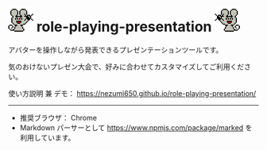 # ![](https://github.com/nezumi650/role-playing-presentation/blob/main/images/avatar/right.gif) role-playing-presentation ![](https://github.com/nezumi650/role-playing-presentation/blob/main/images/avatar/left.gif)
アバターを操作しながら発表できるプレゼンテーションツールです。

気のおけないプレゼン大会で、好みに合わせてカスタマイズしてご利用ください。

使い方説明 兼 デモ： https://nezumi650.github.io/role-playing-presentation/

----

* 推奨ブラウザ： Chrome
* Markdown パーサーとして https://www.npmjs.com/package/marked を利用しています。
